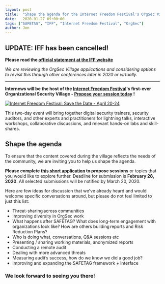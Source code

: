 ```yaml
---
layout: post
title:  "Shape the agenda for the Internet Freedom Festival's OrgSec Village"
date:   2020-01-27 09:00:00
tags: ["SAFETAG", "IFF", "Internet Freedom Festival", "OrgSec"]
author: Jon
---
```


## UPDATE: IFF has been cancelled!

**Please read the [official statement at the IFF website](https://internetfreedomfestival.org/wiki/index.php/Cancellation_of_the_2020_Internet_Freedom_Festival)**

*We are reviewing the OrgSec Village applications and considering options to revisit this through other conferences later in 2020 or virtually.*

---

<!--more-->

**Internews will be the host of the [Internet Freedom Festival](https://internetfreedomfestival.org/)'s first-ever Organizational Security Village - [Propose your session today](https://forms.gle/AiLgB9PHdq3ka3Tt9) !**

<a href="https://internetfreedomfestival.org/"><img src="https://internetfreedomfestival.org/wp-content/uploads/2019/09/Captura-de-pantalla-2019-06-19-a-las-15.54.19.png" alt="Internet Freedom Festival: Save the Date - April 20-24" /></a>


This two-day event will bring together digital security trainers, security auditors, and other experts and practitioners for lightning talks, interactive workshops, collaborative discussions, and relevant hands-on labs and skill-shares.

## Shape the agenda

To ensure that the content covered during the village reflects the needs of the community, we are inviting you to help us shape the agenda.

**Please complete [this short application](https://forms.gle/AiLgB9PHdq3ka3Tt9) to propose sessions** or topics that you would like to explore further. Deadline for submission is **February 28, 2020**. All selected submissions will be notified by March 20, 2020.

Here are few ideas for discussion that we've already heard and would welcome specific conversations around, but please do not feel limited to just this list:

* Threat-sharing across communities
* Improving diversity in OrgSec work
* What happens after SAFETAG? What does long-term engagement with organizations look like? How are others building reports and Risk Reduction Plans?
* Who is doing what, conversations, Q&A sessions etc
* Presenting / sharing working materials, anonymized reports
* Conducting a remote audit
* Dealing with more advanced threats 
* Measuring audit’s success, how do we know we did a good job?
* Improving and expanding the SAFETAG framework + interface 



### We look forward to seeing you there!
